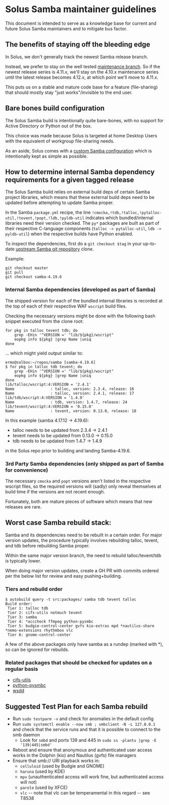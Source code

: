 # Solus Samba maintainer guidelines

This document is intended to serve as a knowledge base for current and future Solus Samba maintainers and to mitigate bus factor.


## The benefits of staying off the bleeding edge

In Solus, we don't generally track the newest Samba release branch.

Instead, we prefer to stay on the well tested [maintenance branch](https://wiki.samba.org/index.php/Samba_Release_Planning#Samba_Release_Planning_and_Supported_Release_Lifetime).  So if the newest release series is 4.11.x, we'll stay on the 4.10.x maintenance series until the latest release becomes 4.12.x, at which point we'll move to 4.11.x.

This puts us on a stable and mature code base for a feature (file-sharing) that should mostly stay "just works"/invisible to the end user.


## Bare bones build configuration

The Solus Samba build is intentionally quite bare-bones, with no support for Active Directory or Python out of the box.

This choice was made because Solus is targeted at home Desktop Users with the equivalent of workgroup file-sharing needs.

As an aside, Solus comes with a [custom Samba configuration](https://help.getsol.us/docs/user/software/networking/samba) which is intentionally kept as simple as possible.


## How to determine internal Samba dependency requirements for a given tagged release

The Solus Samba build relies on external build deps of certain Samba project libraries, which means that these external build deps need to be updated before attempting to update Samba proper.

In the Samba `package.yml` recipe, the line `!cmocka,!tdb,!talloc,!pytalloc-util,!tevent,!popt,!ldb,!pyldb-util` indicates which bundled/internal libraries need their version checked.  The `py*` packages are built as part of their respective C-language components (`talloc -> pytalloc-util`, `ldb -> pyldb-util`) when the respective builds have Python enabled.

To inspect the dependencies, first do a `git checkout $tag` in your up-to-date [upstream Samba git repository](https://gitlab.com/samba-team/samba) clone. 

Example:

```
git checkout master
git pull
git checkout samba-4.19.6
```


### Internal Samba dependencies (developed as part of Samba)

The shipped version for each of the bundled internal libraries is recorded at the top of each of their respective WAF `wscript` build files.

Checking the necessary versions might be done with the following bash snippet executed from the clone root:

```
for pkg in talloc tevent tdb; do
    grep -EHin '^VERSION =' "lib/${pkg}/wscript"
    eopkg info ${pkg} |grep Name |uniq
done
```

... which might yield output similar to:


```
ermo@solbox:~/repos/samba [samba-4.19.6]
$ for pkg in talloc tdb tevent; do
    grep -EHin '^VERSION =' "lib/${pkg}/wscript"
    eopkg info ${pkg} |grep Name |uniq
done
lib/talloc/wscript:4:VERSION = '2.4.1'
Name                : talloc, version: 2.3.4, release: 16
Name                : talloc, version: 2.4.1, release: 17
lib/tdb/wscript:4:VERSION = '1.4.9'
Name                : tdb, version: 1.4.7, release: 24
lib/tevent/wscript:4:VERSION = '0.15.0'
Name                : tevent, version: 0.13.0, release: 18
```

In this example (samba 4.17.12 -> 4.19.6):

- talloc needs to be updated from 2.3.4 -> 2.4.1
- tevent needs to be updated from 0.13.0 -> 0.15.0
- tdb needs to be updated from 1.4.7 -> 1.4.9

in the Solus repo prior to building and landing Samba-4.19.6.


### 3rd Party Samba dependencies (only shipped as part of Samba for convenience)

The necessary `cmocka` and `popt` versions aren't listed in the respective wscript files, so the required versions will (sadly) only reveal themselves at build time if the versions are not recent enough.

Fortunately, both are mature pieces of software which means that new releases are rare.


## Worst case Samba rebuild stack:

Samba and its dependencies need to be rebuilt in a certain order.  For major version updates, the procedure typically involves rebuilding talloc, tevent, and tdb before rebuilding Samba proper.

Within the same major version branch, the need to rebuild talloc/tevent/tdb is typically lower.

When doing major version updates, create a GH PR with commits ordered per the below list for review and easy pushing+building.


### Tiers and rebuild order

```
$ autobuild query -t src:packages/ samba tdb tevent talloc
Build order:
 Tier 1: talloc tdb
 Tier 2: cifs-utils notmuch tevent
 Tier 3: samba
 Tier 4: *acccheck ffmpeg python-pysmbc
 Tier 5: budgie-control-center gvfs kio-extras mpd *nautilus-share *nemo-extensions rhythmbox vlc
 Tier 6: gnome-control-center
```

A few of the above packages only have samba as a rundep (marked with *), so can be ignored for rebuilds.


### Related packages that should be checked for updates on a regular basis

- [cifs-utils](https://www.samba.org/ftp/linux-cifs/cifs-utils/)
- [python-pysmbc](https://files.pythonhosted.org/packages/source/p/pysmbc/)
- [wsdd](https://github.com/christgau/wsdd/tags)


## Suggested Test Plan for each Samba rebuild

- Run `sudo testparm -v` and check for anomalies in the default config
- Run `sudo systemctl enable --now smb ; smbclient -N -L 127.0.0.1` and check that the service runs and that it is possible to connect to the smb daemon
  - Look for `smbd` and ports 139 and 445 in `sudo ss -plantu |grep -E '139|445|smbd'`
- Reboot and ensure that anonymous and authenticated user access works in the Dolphin (kio) and Nautilus (gvfs) file managers
- Ensure that smb:// URI playback works in:
  - `celluloid` (used by Budgie and GNOME)
  - `haruna` (used by KDE)
  - `mpv` (unauthenticated access will work fine, but authenticated access will not)
  - `parole` (used by XFCE)
  - `vlc` -- note that vlc can be temperamental in this regard -- see T8538
